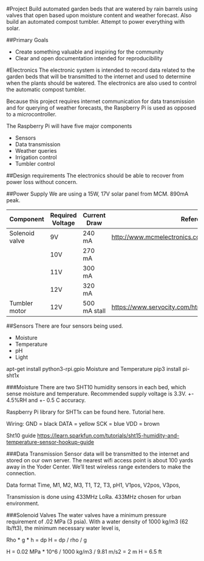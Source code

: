 #Project
Build automated garden beds that are watered by rain barrels using valves that open based upon moisture content and weather forecast. Also build an automated compost tumbler. Attempt to power everything with solar.

##Primary Goals
  - Create something valuable and inspiring for the community
  - Clear and open documentation intended for reproducibility



#Electronics
The electronic system is intended to record data related to the garden beds that will be transmitted to the internet and used to determine when the plants should be watered. The electronics are also used to control the automatic compost tumbler.

Because this project requires internet communication for data transmission and for querying of weather forecasts, the Raspberry Pi is  used as opposed to a microcontroller.

The Raspberry Pi will have five major components
  - Sensors
  - Data transmission
  - Weather queries
  - Irrigation control
  - Tumbler control


##Design requirements
The electronics should be able to recover from power loss without concern.


##Power Supply
We are using a 15W, 17V solar panel from MCM. 890mA peak.


| Component      | Required Voltage | Current Draw | Reference                                              |
|----------------|------------------|--------------|--------------------------------------------------------|
| Solenoid valve |   9V             |    240 mA    | http://www.mcmelectronics.com/product/28-17449         |
|                |   10V            |    270 mA    |                                                        |
|                |   11V            |    300 mA    |                                                        |
|                |   12V            |    320 mA    |                                                        |
| Tumbler motor  |   12V            | 500 mA stall | https://www.servocity.com/html/0_5_rpm_gear_motor.html |


##Sensors
There are four sensors being  used.

  - Moisture
  - Temperature
  - pH
  - Light

apt-get install python3-rpi.gpio
Moisture and Temperature
pip3 install pi-sht1x


###Moisture
There are two SHT10 humidity sensors in each bed, which sense moisture and temperature. Recommended supply voltage is 3.3V.
+- 4.5%RH and +- 0.5 C accuracy.

Raspberry Pi library for SHT1x can be found here. Tutorial here.

Wiring:
GND = black
DATA = yellow
SCK = blue
VDD = brown

Sht10 guide
https://learn.sparkfun.com/tutorials/sht15-humidity-and-temperature-sensor-hookup-guide


###Data Transmission
Sensor data will be transmitted to the internet and stored on our own server. The nearest wifi access point is about 100 yards away in the Yoder Center. We’ll test wireless range extenders to make the connection.

Data format
Time, M1, M2, M3, T1, T2, T3, pH1, V1pos, V2pos, V3pos,


Transmission is done using 433MHz LoRa. 433MHz chosen for urban environment.


###Solenoid Valves
The water valves have a minimum pressure requirement of .02 MPa (3 psia). With a water density of 1000 kg/m3 (62 lb/ft3), the minimum necessary water level is,

Rho * g * h = dp
H = dp / rho / g

H = 0.02 MPa * 10^6 / 1000 kg/m3 / 9.81 m/s2 = 2 m
H = 6.5 ft



